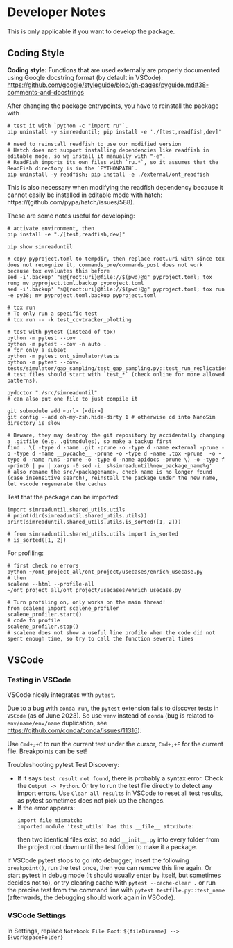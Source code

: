 # Developer Notes

This is only applicable if you want to develop the package.

## Coding Style

**Coding style:** Functions that are used externally are properly documented using Google docstring format (by default in VSCode): <https://github.com/google/styleguide/blob/gh-pages/pyguide.md#38-comments-and-docstrings>

After changing the package entrypoints, you have to reinstall the package with
```{bash}
# test it with `python -c "import ru"`.
pip uninstall -y simreaduntil; pip install -e './[test,readfish,dev]'

# need to reinstall readfish to use our modified version
# Hatch does not support installing dependencies like readfish in editable mode, so we install it manually with "-e".
# ReadFish imports its own files with `ru.*`, so it assumes that the ReadFish directory is in the `PYTHONPATH`. 
pip uninstall -y readfish; pip install -e ./external/ont_readfish
```
This is also necessary when modifying the readfish dependency because it cannot easily be installed in editable mode with hatch: https://(github.com/pypa/hatch/issues/588).

These are some notes useful for developing:
```{bash}
# activate environment, then
pip install -e "./[test,readfish,dev]"

pip show simreaduntil

# copy pyproject.toml to tempdir, then replace root.uri with since tox does not recognize it, commands_pre/commands_post does not work because tox evaluates this before
sed -i'.backup' "s@{root:uri}@file://$(pwd)@g" pyproject.toml; tox run; mv pyproject.toml.backup pyproject.toml
sed -i'.backup' "s@{root:uri}@file://$(pwd)@g" pyproject.toml; tox run -e py38; mv pyproject.toml.backup pyproject.toml

# tox run
# To only run a specific test
# tox run -- -k test_covtracker_plotting

# test with pytest (instead of tox)
python -m pytest --cov .
python -m pytest --cov -n auto .
# for only a subset
python -m pytest ont_simulator/tests
python -m pytest --cov=. tests/simulator/gap_sampling/test_gap_sampling.py::test_run_replication
# test files should start with `test_*` (check online for more allowed patterns).

pydoctor "./src/simreaduntil"
# can also put one file to just compile it

git submodule add <url> [<dir>]
git config --add oh-my-zsh.hide-dirty 1 # otherwise cd into NanoSim directory is slow

# Beware, they may destroy the git repository by accidentally changing a .gitfile (e.g. .gitmodules), so make a backup first
find . \( -type d -name .git -prune -o -type d -name external -prune -o -type d -name __pycache__ -prune -o -type d -name .tox -prune  -o -type d -name runs -prune -o -type d -name apidocs -prune \) -o -type f -print0 | pv | xargs -0 sed -i 's%simreaduntil%new_package_name%g'
# also rename the src/<packagename>, check name is no longer found (case insensitive search), reinstall the package under the new name, let vscode regenerate the caches
```

Test that the package can be imported:
```{python}
import simreaduntil.shared_utils.utils
# print(dir(simreaduntil.shared_utils.utils))
print(simreaduntil.shared_utils.utils.is_sorted([1, 2]))

# from simreaduntil.shared_utils.utils import is_sorted
# is_sorted([1, 2])
```

For profiling:

```{bash}
# first check no errors
python ~/ont_project_all/ont_project/usecases/enrich_usecase.py
# then
scalene --html --profile-all ~/ont_project_all/ont_project/usecases/enrich_usecase.py

# Turn profiling on, only works on the main thread!
from scalene import scalene_profiler
scalene_profiler.start()
# code to profile
scalene_profiler.stop()
# scalene does not show a useful line profile when the code did not spent enough time, so try to call the function several times
```

## VSCode

### Testing in VSCode

VSCode nicely integrates with `pytest`.

Due to a bug with `conda run`, the `pytest` extension fails to discover tests in `VSCode` (as of June 2023). So use `venv` instead of `conda` (bug is related to `env/name/env/name` duplication, see <https://github.com/conda/conda/issues/11316>).

Use `Cmd+;+C` to run the current test under the cursor, `Cmd+;+F` for the current file. Breakpoints can be set!

Troubleshooting pytest Test Discovery:

- If it says `test result not found`, there is probably a syntax error. Check the `Output -> Python`. Or try to run the test file directly to detect any import errors.
Use `Clear all results` in VSCode to reset all test results, as pytest sometimes does not pick up the changes.
- If the error appears:
  ```{python}
  import file mismatch:
  imported module 'test_utils' has this __file__ attribute:
  ```
  then two identical files exist, so add `__init__.py` into every folder from the project root down until the test folder to make it a package.

If VSCode pytest stops to go into debugger, insert the following `breakpoint()`, run the test once, then you can remove this line again. Or start pytest in debug mode (it should usually enter by itself, but sometimes decides not to), or try clearing cache with `pytest --cache-clear .` or run the precise test from the command line with `pytest testfile.py::test_name` (afterwards, the debugging should work again in VSCode).

### VSCode Settings

In Settings, replace `Notebook File Root`: `${fileDirname} --> ${workspaceFolder}`
